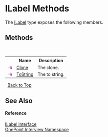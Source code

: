 # ILabel Methods
 

The <a href="T_OnePoint_Interview_ILabel">ILabel</a> type exposes the following members.


## Methods
&nbsp;<table><tr><th></th><th>Name</th><th>Description</th></tr><tr><td>![Public method](media/pubmethod.gif "Public method")</td><td><a href="M_OnePoint_Interview_ILabel_Clone">Clone</a></td><td>
The clone.</td></tr><tr><td>![Public method](media/pubmethod.gif "Public method")</td><td><a href="M_OnePoint_Interview_ILabel_ToString">ToString</a></td><td>
The to string.</td></tr></table>&nbsp;
<a href="#ilabel-methods">Back to Top</a>

## See Also


#### Reference
<a href="T_OnePoint_Interview_ILabel">ILabel Interface</a><br /><a href="N_OnePoint_Interview">OnePoint.Interview Namespace</a><br />